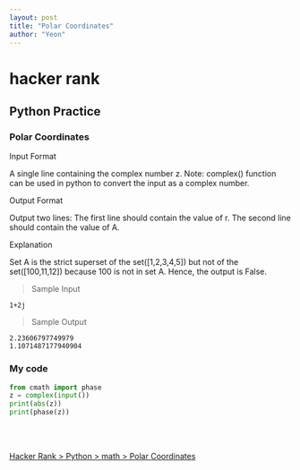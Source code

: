 ```yaml
---
layout: post
title: "Polar Coordinates"
author: "Yeon"
---
```


# hacker rank

## Python Practice
### Polar Coordinates

Input Format

A single line containing the complex number z. Note: complex() function can be used in python to convert the input as a complex number.

Output Format

Output two lines: 
The first line should contain the value of r. 
The second line should contain the value of A.

Explanation

Set A is the strict superset of the set([1,2,3,4,5]) but not of the set([100,11,12]) because 100 is not in set A. 
Hence, the output is False.

> Sample Input
~~~
1+2j
~~~

> Sample Output
~~~
2.23606797749979 
1.1071487177940904
~~~

### My code
```python
from cmath import phase
z = complex(input())
print(abs(z))
print(phase(z))
```

<br>
<br>

[Hacker Rank > Python > math > Polar Coordinates ](https://www.hackerrank.com/challenges/polar-coordinates/submissions/code/60787056)